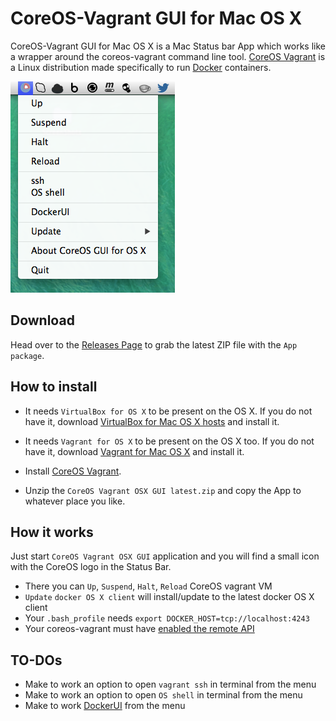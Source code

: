 CoreOS-Vagrant GUI for Mac OS X
============================

CoreOS-Vagrant GUI for Mac OS X is a Mac Status bar App which works like a wrapper around the coreos-vagrant command line tool.
[CoreOS Vagrant](https://github.com/coreos/coreos-vagrant) is a Linux distribution made specifically to run [Docker](https://www.docker.io/) containers.

![CoreOS-Vagrant-GUI L](coreos-vagrant-gui.png "CoreOS-Vagrant-GUI")

Download
--------
Head over to the [Releases Page](https://github.com/rimusz/coreos-osx-gui/releases) to grab the latest ZIP file with the ````App package````.


How to install
----------

* It needs ````VirtualBox for OS X```` to be present on the OS X.
If you do not have it, download [VirtualBox for Mac OS X hosts](https://www.virtualbox.org/wiki/Downloads) and install it.

* It needs ````Vagrant for OS X```` to be present on the OS X too.
If you do not have it, download [Vagrant for Mac OS X](http://www.vagrantup.com/downloads.html) and install it.

* Install [CoreOS Vagrant](https://github.com/coreos/coreos-vagrant).

* Unzip the ````CoreOS Vagrant OSX GUI latest.zip```` and copy the App to whatever place you like.

How it works
------------

Just start ````CoreOS Vagrant OSX GUI```` application and you will find a small icon with the CoreOS logo in the Status Bar.

* There you can ````Up````, ````Suspend````, ````Halt````, ````Reload```` CoreOS vagrant VM
* ````Update```` ````docker OS X client```` will install/update to the latest docker OS X client
* Your ````.bash_profile```` needs ````export DOCKER_HOST=tcp://localhost:4243````
* Your coreos-vagrant must have [enabled the remote API](https://coreos.com/docs/launching-containers/building/customizing-docker) 


TO-DOs
------

* Make to work an option to open ````vagrant ssh```` in terminal from the menu
* Make to work an option to open ````OS shell```` in terminal from the menu
* Make to work [DockerUI](https://github.com/crosbymichael/dockerui) from the menu

